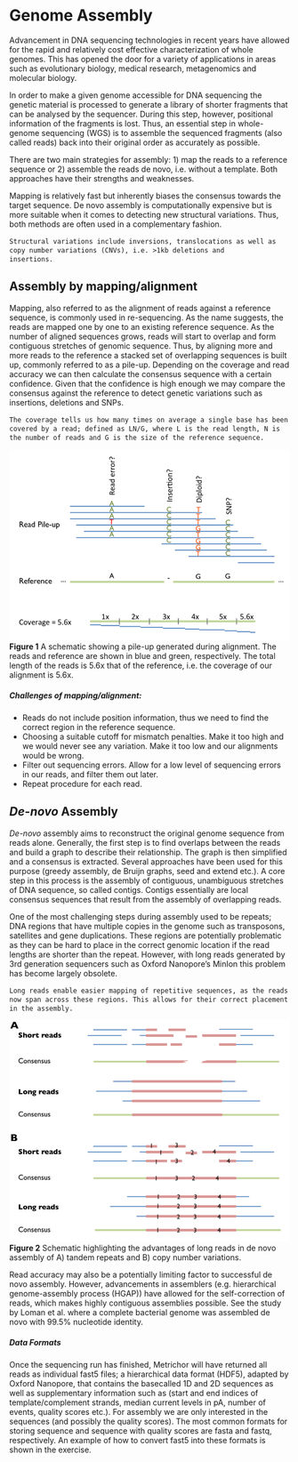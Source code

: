 # Genome Assembly

Advancement in DNA sequencing technologies in recent years have allowed for the rapid and relatively cost effective characterization
of whole genomes. This has opened the door for a variety of applications in areas such as evolutionary biology, medical research,
metagenomics and molecular biology.

In order to make a given genome accessible for DNA sequencing the genetic material is processed to generate a library of shorter
fragments that can be analysed by the sequencer. During this step, however, positional information of the fragments is lost.
Thus, an essential step in whole-genome sequencing (WGS) is to assemble the sequenced fragments (also called reads) back into
their original order as accurately as possible.

There are two main strategies for assembly: 1) map the reads to a reference sequence or 2) assemble the reads de novo, i.e. without a template. Both approaches have their strengths and weaknesses.

Mapping is relatively fast but inherently biases the consensus towards the target sequence. De novo assembly is computationally expensive but is more suitable when it comes to detecting new structural variations. Thus, both methods are often used in a complementary fashion.

```
Structural variations include inversions, translocations as well as copy number variations (CNVs), i.e. >1kb deletions and
insertions.
```

## Assembly by mapping/alignment
Mapping, also referred to as the alignment of reads against a reference sequence, is commonly used in re-sequencing.  As the name suggests, the reads are mapped one by one to an existing reference sequence. As the number of aligned sequences grows, reads will start to overlap and form contiguous stretches of genomic sequence. Thus, by aligning more and more reads to the reference a stacked set of overlapping sequences is built up, commonly referred to as a pile-up. Depending on the coverage and read accuracy we can then calculate the consensus sequence with a certain confidence. Given that the confidence is high enough we may compare the consensus against the reference to detect genetic variations such as insertions, deletions and SNPs.

```
The coverage tells us how many times on average a single base has been covered by a read; defined as LN/G, where L is the read length, N is the number of reads and G is the size of the reference sequence.
```

![alt text](https://github.com/demharters/assemblyTutorial/blob/master/figures/pile-up.png)
**Figure 1** A schematic showing a pile-up generated during alignment. The reads and reference are shown in blue and green, respectively. The total length of the reads is 5.6x that of the reference, i.e. the coverage of our alignment is 5.6x.

##### Challenges of mapping/alignment:
- Reads do not include position information, thus we need to find the correct region in the reference sequence.
- Choosing a suitable cutoff for mismatch penalties. Make it too high and we would never see any variation. Make it too low and our alignments would be wrong. 
- Filter out sequencing errors. Allow for a low level of sequencing errors in our reads, and filter them out later.
- Repeat procedure for each read.


## *De-novo* Assembly
*De-novo* assembly aims to reconstruct the original genome sequence from reads alone. Generally, the first step is to find overlaps between the reads and build a graph to describe their relationship. The graph is then simplified and a consensus is extracted. Several approaches have been used for this purpose (greedy assembly, de Bruijn graphs, seed and extend etc.).  A core step in this process is the assembly of contiguous, unambiguous stretches of DNA sequence, so called contigs. Contigs essentially are local consensus sequences that result from the assembly of overlapping reads.

One of the most challenging steps during assembly used to be repeats; DNA regions that have multiple copies in the genome such as transposons, satellites and gene duplications. These regions are potentially problematic as they can be hard to place in the correct genomic location if the read lengths are shorter than the repeat. However, with long reads generated by 3rd generation sequencers such as Oxford Nanopore’s MinIon this problem has become largely obsolete. 

```
Long reads enable easier mapping of repetitive sequences, as the reads now span across these regions. This allows for their correct placement in the assembly.
```

![alt text](https://github.com/demharters/assemblyTutorial/blob/master/figures/longvsshort.png)
**Figure 2** Schematic highlighting the advantages of long reads in de novo assembly of A) tandem repeats and B) copy number variations. 

Read accuracy may also be a potentially limiting factor to successful de novo assembly.  However, advancements in assemblers (e.g. hierarchical genome-assembly process (HGAP)) have allowed for the self-correction of reads, which makes highly contiguous assemblies possible. See the study by Loman et al. where a complete bacterial genome was assembled de novo with 99.5% nucleotide identity.

##### Data Formats
Once the sequencing run has finished, Metrichor will have returned all reads as individual fast5 files; a hierarchical data format (HDF5), adapted by Oxford Nanopore, that contains the basecalled 1D and 2D sequences as well as supplementary information such as (start and end indices of template/complement strands, median current levels in pA, number of events, quality scores etc.). For assembly we are only interested in the sequences (and possibly the quality scores). The most common formats for storing sequence and sequence with quality scores are fasta and fastq, respectively. An example of how to convert fast5 into these formats is shown in the exercise.

